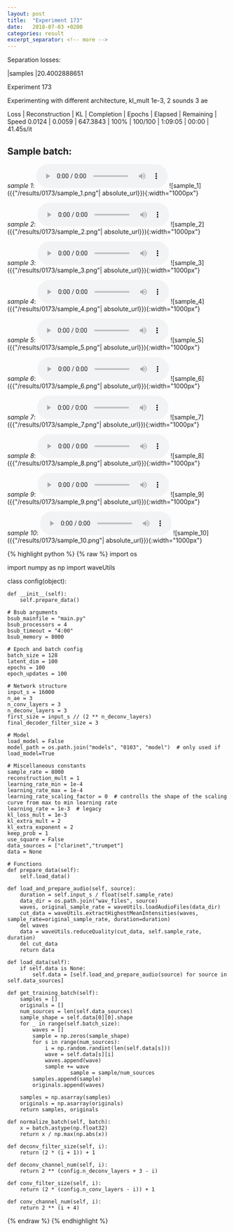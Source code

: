 ```yaml
---
layout: post
title:  "Experiment 173"
date:   2018-07-03 +0200
categories: result
excerpt_separator: <!-- more -->
---
```

Separation losses:

|samples
|20.4002888651<!-- more -->

Experiment 173

Experimenting with different architecture, kl_mult 1e-3, 2 sounds 3 ae

Loss | Reconstruction | KL | Completion | Epochs | Elapsed | Remaining | Speed
0.0124 | 0.0059 | 647.3843 | 100% | 100/100 | 1:09:05 | 00:00 | 41.45s/it

## **Sample batch**:
_sample 1_:
<audio src="/ResultsOverview/results/0173/sample_1.wav" controls preload></audio>
![sample_1]({{"/results/0173/sample_1.png"| absolute_url}}){:width="1000px"}

_sample 2_:
<audio src="/ResultsOverview/results/0173/sample_2.wav" controls preload></audio>
![sample_2]({{"/results/0173/sample_2.png"| absolute_url}}){:width="1000px"}

_sample 3_:
<audio src="/ResultsOverview/results/0173/sample_3.wav" controls preload></audio>
![sample_3]({{"/results/0173/sample_3.png"| absolute_url}}){:width="1000px"}

_sample 4_:
<audio src="/ResultsOverview/results/0173/sample_4.wav" controls preload></audio>
![sample_4]({{"/results/0173/sample_4.png"| absolute_url}}){:width="1000px"}

_sample 5_:
<audio src="/ResultsOverview/results/0173/sample_5.wav" controls preload></audio>
![sample_5]({{"/results/0173/sample_5.png"| absolute_url}}){:width="1000px"}

_sample 6_:
<audio src="/ResultsOverview/results/0173/sample_6.wav" controls preload></audio>
![sample_6]({{"/results/0173/sample_6.png"| absolute_url}}){:width="1000px"}

_sample 7_:
<audio src="/ResultsOverview/results/0173/sample_7.wav" controls preload></audio>
![sample_7]({{"/results/0173/sample_7.png"| absolute_url}}){:width="1000px"}

_sample 8_:
<audio src="/ResultsOverview/results/0173/sample_8.wav" controls preload></audio>
![sample_8]({{"/results/0173/sample_8.png"| absolute_url}}){:width="1000px"}

_sample 9_:
<audio src="/ResultsOverview/results/0173/sample_9.wav" controls preload></audio>
![sample_9]({{"/results/0173/sample_9.png"| absolute_url}}){:width="1000px"}

_sample 10_:
<audio src="/ResultsOverview/results/0173/sample_10.wav" controls preload></audio>
![sample_10]({{"/results/0173/sample_10.png"| absolute_url}}){:width="1000px"}


{% highlight python %}
{% raw %}
import os

import numpy as np
import waveUtils


class config(object):

	def __init__(self):
		self.prepare_data()

	# Bsub arguments
	bsub_mainfile = "main.py"
	bsub_processors = 4
	bsub_timeout = "4:00"
	bsub_memory = 8000

	# Epoch and batch config
	batch_size = 128
	latent_dim = 100
	epochs = 100
	epoch_updates = 100

	# Network structure
	input_s = 16000
	n_ae = 3
	n_conv_layers = 3
	n_deconv_layers = 3
	first_size = input_s // (2 ** n_deconv_layers)
	final_decoder_filter_size = 3

	# Model
	load_model = False
	model_path = os.path.join("models", "0103", "model")  # only used if load_model=True

	# Miscellaneous constants
	sample_rate = 8000
	reconstruction_mult = 1
	learning_rate_min = 1e-4
	learning_rate_max = 1e-4
	learning_rate_scaling_factor = 0  # controlls the shape of the scaling curve from max to min learning rate
	learning_rate = 1e-3  # legacy
	kl_loss_mult = 1e-3
	kl_extra_mult = 2
	kl_extra_exponent = 2
	keep_prob = 1
	use_square = False
	data_sources = ["clarinet","trumpet"]
	data = None

	# Functions
	def prepare_data(self):
		self.load_data()

	def load_and_prepare_audio(self, source):
		duration = self.input_s / float(self.sample_rate)
		data_dir = os.path.join("wav_files", source)
		waves, original_sample_rate = waveUtils.loadAudioFiles(data_dir)
		cut_data = waveUtils.extractHighestMeanIntensities(waves, sample_rate=original_sample_rate, duration=duration)
		del waves
		data = waveUtils.reduceQuality(cut_data, self.sample_rate, duration)
		del cut_data
		return data

	def load_data(self):
		if self.data is None:
			self.data = [self.load_and_prepare_audio(source) for source in self.data_sources]

	def get_training_batch(self):
		samples = []
		originals = []
		num_sources = len(self.data_sources)
		sample_shape = self.data[0][0].shape
		for _ in range(self.batch_size):
			waves = []
			sample = np.zeros(sample_shape)
			for s in range(num_sources):
				i = np.random.randint(len(self.data[s]))
				wave = self.data[s][i]
				waves.append(wave)
				sample += wave
                        sample = sample/num_sources
			samples.append(sample)
			originals.append(waves)

		samples = np.asarray(samples)
		originals = np.asarray(originals)
		return samples, originals

	def normalize_batch(self, batch):
		x = batch.astype(np.float32)
		return x / np.max(np.abs(x))

	def deconv_filter_size(self, i):
		return (2 * (i + 1)) + 1

	def deconv_channel_num(self, i):
		return 2 ** (config.n_deconv_layers + 3 - i)

	def conv_filter_size(self, i):
		return (2 * (config.n_conv_layers - i)) + 1

	def conv_channel_num(self, i):
		return 2 ** (i + 4)

{% endraw %}
{% endhighlight %}

